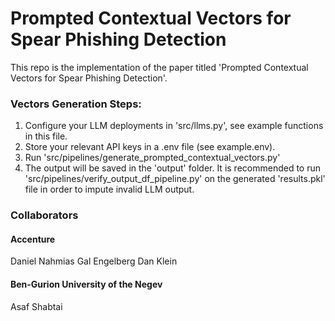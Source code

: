 # Prompted Contextual Vectors for Spear Phishing Detection
This repo is the implementation of the paper titled 'Prompted Contextual Vectors for Spear Phishing Detection'.
### Vectors Generation Steps:
1. Configure your LLM deployments in 'src/llms.py', see example functions in this file.
2. Store your relevant API keys in a .env file (see example.env).
3. Run 'src/pipelines/generate_prompted_contextual_vectors.py'
4. The output will be saved in the 'output' folder. 
It is recommended to run 'src/pipelines/verify_output_df_pipeline.py' on the generated 'results.pkl' file in order to impute invalid LLM output.

### Collaborators
#### Accenture
Daniel Nahmias
Gal Engelberg
Dan Klein

#### Ben-Gurion University of the Negev
Asaf Shabtai
